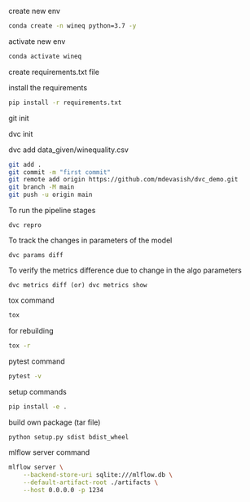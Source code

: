 create new env

```bash
conda create -n wineq python=3.7 -y
```

activate new env

```bash
conda activate wineq
```

create requirements.txt file

install the requirements
```bash
pip install -r requirements.txt
```

git init

dvc init

dvc add data_given/winequality.csv

``` bash
git add .
git commit -m "first commit"
git remote add origin https://github.com/mdevasish/dvc_demo.git
git branch -M main
git push -u origin main
```

To run the pipeline stages
```
dvc repro
```

To track the changes in parameters of the model 
```
dvc params diff
```

To verify the metrics difference due to change in the algo parameters
```
dvc metrics diff (or) dvc metrics show
```

tox command
```bash
tox
```

for rebuilding
```bash
tox -r
```

pytest command
```bash
pytest -v
```

setup commands
```bash
pip install -e .
```

build own package (tar file)
```bash
python setup.py sdist bdist_wheel
```

mlflow server command
```bash
mlflow server \
    --backend-store-uri sqlite:///mlflow.db \
    --default-artifact-root ./artifacts \
    --host 0.0.0.0 -p 1234
```